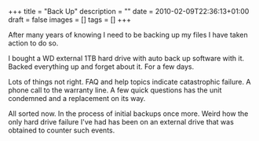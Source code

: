 +++
title = "Back Up"
description = ""
date = 2010-02-09T22:36:13+01:00
draft = false
images = []
tags = []
+++

After many years of knowing I need to be backing up my files I have taken action to do so.  
  
I bought a WD external 1TB hard drive with auto back up software with it. Backed everything up and forget about it. For a few days.  
  
Lots of things not right. FAQ and help topics indicate catastrophic failure. A phone call to the warranty line. A few quick questions has the unit condemned and a replacement on its way.  
  
All sorted now. In the process of initial backups once more. Weird how the only hard drive failure I've had has been on an external drive that was obtained to counter such events.